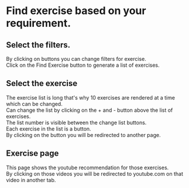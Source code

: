 # Find exercise based on your requirement.  

## Select the filters.  
By clicking on buttons you can change filters for exercise.  
Click on the Find Exercise button to generate a list of exercises.  

## Select the exercise  
The exercise list is long that's why 10 exercises are rendered at a time which can be changed.  
Can change the list by clicking on the + and - button above the list of exercises.  
The list number is visible between the change list buttons.  
Each exercise in the list is a button.  
By clicking on the button you will be redirected to another page.   

## Exercise page  
This page shows the youtube recommendation for those exercises.  
By clicking on those videos you will be redirected to youtube.com on that video in another tab.  
